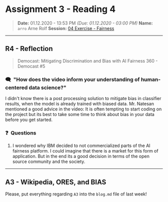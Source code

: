 # Assignment 3 - Reading 4
> **Date:** 01.12.2020 - 13:53 PM *(Due: 01.12.2020 - 03:00 PM)*
> **Name:** `arro` Arne Rolf
> **Session:** [04 Exercise - Fairness](https://github.com/FUB-HCC/hcds-winter-2020/wiki/04_exercise)   
----

## R4 - Reflection
> Democast: Mitigating Discrimination and Bias with AI Fairness 360 - Democast #5

### 🗨️&nbsp; "How does the video inform your understanding of human-centered data science?"  
I didn't know there is a post processing solution to mitigate bias in classifier results, when the model is already trained with biased data.
Mr. Natesan mentioned a good advice in the video: It is often tempting to start coding on the project but its best to take some time to think about bias in your data before you get started.

### ❓&nbsp; Questions
1. I wondered why IBM decided to not commercialized parts of the AI fairness platform. I could imagine that there is a market for this form of application. But in the end its a good decision in terms of the open source community and the society.

***

## A3 - Wikipedia, ORES, and BIAS
Please, put everything regarding `A3` into the `blog.md` file of last week!